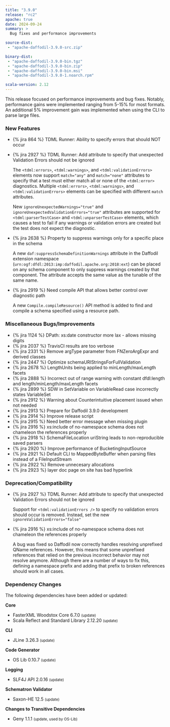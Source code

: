 ```yaml
---
title: "3.9.0"
release: "rc2"
apache: true
date: 2024-09-24
summary: >
  Bug fixes and performance improvements

source-dist:
 - "apache-daffodil-3.9.0-src.zip"

binary-dist:
 - "apache-daffodil-3.9.0-bin.tgz"
 - "apache-daffodil-3.9.0-bin.zip"
 - "apache-daffodil-3.9.0-bin.msi"
 - "apache-daffodil-3.9.0-1.noarch.rpm"

scala-version: 2.12
---
```


This release focused on performance improvements and bug fixes. Notably,
performance gains were implemented ranging from 5-15% for most formats. An
additional 5% improvement gain was implemented when using the CLI to parse
large files.

### New Features

* {% jira 864 %} TDML Runner: Ability to specify errors that should NOT occur
* {% jira 2927 %} TDML Runner: Add attribute to specify that unexpected Validation Errors should not be ignored

  The `<tdml:errors>`, `<tdml:warnings>`, and `<tdml:validationErrors>` elements
  now support `match="any"` and `match="none"` attributes to specify that a test
  must either match all or none of the `<tdml:error>` diagnostics. Multiple
  `<tdml:errors>`, `<tdml:warnings>`, and `<tdml:validationErrors>` elements can
  be specified with different `match` attributes.

  New `ignoreUnexpectedWarnings="true"` and
  `ignoreUnexpectedValidationErrors="true"` attributes are supported for
  `<tdml:parserTestCase>` and `<tdml:unparserTestCase>` elements, which causes a
  test to fail if any warnings or validation errors are created but the test does
  not expect the diagnostic.
 
* {% jira 2638 %} Property to suppress warnings only for a specific place in the schema

  A new `daf:suppressSchemaDefinitionWarnings` attribute in the Daffodil
  extension namespace (`urn:ogf:dfdl:2013:imp:daffodil.apache.org:2018:ext`) can
  be placed on any schema component to only suppress warnings created by that
  component. The attribute accepts the same value as the tunable of the same
  name.

* {% jira 2919 %} Need compile API that allows better control over diagnostic path

  A new `Compile.compileResource()` API method is added to find and compile a
  schema specified using a resource path.

### Miscellaneous Bugs/Improvements

* {% jira 1124 %} DPath: xs:date constructor more lax - allows missing digits
* {% jira 2037 %} TravisCI results are too verbose
* {% jira 2331 %} Remove argType parameter from FNZeroArgExpr and derived classes
* {% jira 2447 %} Optimize schemaURIStringsForFullValidation
* {% jira 2678 %} LengthUnits being applied to minLength/maxLength facets
* {% jira 2888 %} Incorrect out of range warning with constant dfdl:length and length/minLength/maxLength facets
* {% jira 2899 %} SDW in SetVariable on VariableRead case incorrectly states VariableSet
* {% jira 2912 %} Warning about Counterintuitive placement issued when not needed
* {% jira 2913 %} Prepare for Daffodil 3.9.0 development
* {% jira 2914 %} Improve release script
* {% jira 2915 %} Need better error message when missing plugin
* {% jira 2916 %} xs:include of no-namespace schema does not chameleon the references properly
* {% jira 2918 %} SchemaFileLocation uriString leads to non-reproducible saved parsers
* {% jira 2920 %} Improve performance of BucketingInputSource
* {% jira 2921 %} Default CLI to MappedByteBuffer when parsing files instead of a FileInputStream
* {% jira 2922 %} Remove unnecesary allocations
* {% jira 2923 %} layer doc page on site has bad hyperlink

### Deprecation/Compatibility

* {% jira 2927 %} TDML Runner: Add attribute to specify that unexpected Validation Errors should not be ignored

  Support for `<tdml:validationErrors />` to specify no validation errors should
  occur is removed. Instead, set the new `ignoreValidationErrors="false"`

* {% jira 2916 %} xs:include of no-namespace schema does not chameleon the references properly

  A bug was fixed so Daffodil now correctly handles resolving unprefixed
  QName references. However, this means that some unprefixed references
  that relied on the previous incorrect behavior may not resolve anymore.
  Although there are a number of ways to fix this, defining a namespace
  prefix and adding that prefix to broken references should work in all
  cases.

### Dependency Changes

The following dependencies have been added or updated:

**Core**

* FasterXML Woodstox Core 6.7.0 <small>(update)</small>
* Scala Reflect and Standard Library 2.12.20 <small>(update)</small>

**CLI**

* JLine 3.26.3 <small>(update)</small>

**Code Generator**

* OS Lib 0.10.7 <small>(update)</small>

**Logging**

* SLF4J API 2.0.16 <small>(update)</small>

**Schematron Validator**

* Saxon-HE 12.5 <small>(update)</small>

**Changes to Transitive Dependencies**

* Geny 1.1.1 <small>(update, used by OS-Lib)</small>
